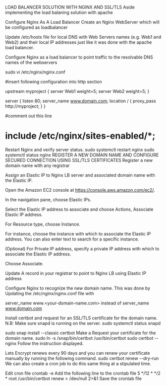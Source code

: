 LOAD BALANCER SOLUTION WITH NGINX AND SSL/TLS
Aside implementing the load balaning solution with apache

Configure Nginx As A Load Balancer
Create an Nginx WebServer which will be configured as loadbalancer 

Update /etc/hosts file for local DNS with Web Servers names (e.g. Web1 and Web2) and their local IP addresses just like it was done with the apache load balancer.



Configure Nginx as a load balancer to point traffic to the resolvable DNS names of the webservers


sudo vi /etc/nginx/nginx.conf

#insert following configuration into http section

 upstream myproject {
    server Web1 weight=5;
    server Web2 weight=5;
  }

server {
    listen 80;
    server_name www.domain.com;
    location / {
      proxy_pass http://myproject;
    }
  }

#comment out this line
#       include /etc/nginx/sites-enabled/*;
Restart Nginx and verify server status.
sudo systemctl restart nginx
sudo systemctl status nginx
REGISTER A NEW DOMAIN NAME AND CONFIGURE SECURED CONNECTION USING SSL/TLS CERTIFICATES
Register a new domain name with any registrar

Assign an Elastic IP to Nginx LB server and associated domain name with the Elastic IP.

Open the Amazon EC2 console at https://console.aws.amazon.com/ec2/.

In the navigation pane, choose Elastic IPs.

Select the Elastic IP address to associate and choose Actions, Associate Elastic IP address.

For Resource type, choose Instance.

For instance, choose the instance with which to associate the Elastic IP address. You can also enter text to search for a specific instance.

(Optional) For Private IP address, specify a private IP address with which to associate the Elastic IP address.

Choose Associate. 

Update A record in your registrar to point to Nginx LB using Elastic IP address

Configure Nginx to recognize the new domain name. This was done by Updating the /etc/nginx/nginx.conf file with

server_name www.<your-domain-name.com>
instead of server_name www.domain.com

Install certbot and request for an SSL/TLS certificate for the domain name. N.B: Make sure snapd is running on the server.
sudo systemctl status snapd
 

sudo snap install --classic certbot
Make a Request your certificate for the domain name.
sudo ln -s /snap/bin/certbot /usr/bin/certbot
sudo certbot --nginx
Follow the instruction displayed.

Lets Encrypt renews every 90 days and you can renew your certificate manually by running the following command.
sudo certbot renew --dry-run
We can also create a cron job to do this same thing at a stipulated time.

Edit cron file
crontab -e
Add the following line to the crontab file
5 */12 * */2 *   root /usr/bin/certbot renew > /dev/null 2>&1
Save the crontab file
